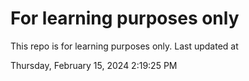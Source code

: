 # For learning purposes only
This repo is for learning purposes only.
Last updated at

Thursday, February 15, 2024 2:19:25 PM

